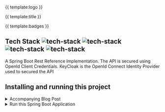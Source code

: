 {{ template:logo }}

{{ template:title }}

{{ template:badges }}

## Tech Stack  ![tech-stack](https://img.shields.io/badge/-Java-green?style=social&logo=Java) ![tech-stack](https://img.shields.io/badge/-Spring-green?style=social&logo=Spring) ![tech-stack](https://img.shields.io/badge/-GithubActions-green?style=social&logo=GitHub+Actions) ![tech-stack](https://img.shields.io/badge/-CircleCI-green?style=social&logo=CircleCI)

A Spring Boot Rest Reference Implementation. The API is secured using OpenId Client Credentials. KeyCloak is the OpenId Connect Identity Provider used to secured the API

## Installing and running this project
<details>
  <summary>Accompanying Blog Post</summary>
  <BR>

  The blog post accompanying this repository is available [here](https://www.todaystechnology.org/post/secure-spring-rest-api-using-openid-connect-and-keycloak-part-1)
  
</details>


<details>
  <summary>Run this Spring Boot Application</summary>
  <BR>

  The below command will start the application on port 8080

  ```bash
  mvn spring-boot:run
  ```
  The Swagger UI should be accessed at http://localhost:8080/swagger-ui/#/StudentResource 
</details>
